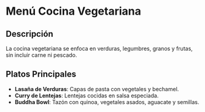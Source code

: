 # Menú Cocina Vegetariana

## Descripción

La cocina vegetariana se enfoca en verduras, legumbres, granos y frutas, sin incluir carne ni pescado.

## Platos Principales

* **Lasaña de Verduras**: Capas de pasta con vegetales y bechamel.
* **Curry de Lentejas**: Lentejas cocidas en salsa especiada.
* **Buddha Bowl**: Tazón con quinoa, vegetales asados, aguacate y semillas.